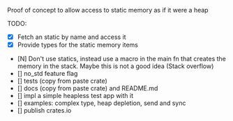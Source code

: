 Proof of concept to allow access to static memory as if it were a heap 

TODO:
* [x] Fetch an static by name and access it
* [x] Provide types for the static memory items
* [N] Don't use statics, instead use a macro in the main fn that creates the memory in the stack. Maybe this is not a good idea (Stack overflow)
* [] no_std feature flag
* [] tests (copy from paste crate)
* [] docs (copy from paste crate) and README.md
* [] impl a simple heapless test app with it 
* [] examples: complex type, heap depletion, send and sync
* [] publish crates.io